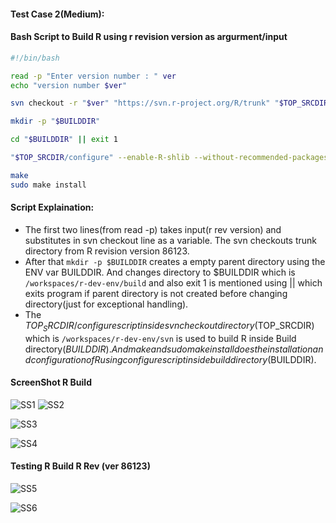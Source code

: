 #### Test Case 2(Medium):


#### Bash Script to Build R using r revision version as argurment/input

```bash
#!/bin/bash

read -p "Enter version number : " ver
echo "version number $ver"

svn checkout -r "$ver" "https://svn.r-project.org/R/trunk" "$TOP_SRCDIR"

mkdir -p "$BUILDDIR"

cd "$BUILDDIR" || exit 1

"$TOP_SRCDIR/configure" --enable-R-shlib --without-recommended-packages

make
sudo make install
```

#### Script Explaination:
- The first two lines(from read -p) takes input(r rev version) and substitutes in svn checkout line as a variable. The svn checkouts trunk directory from R revision version 86123. 
- After that `mkdir -p $BUILDDIR` creates a empty parent directory using the ENV var BUILDDIR. And changes directory to $BUILDDIR which is `/workspaces/r-dev-env/build` and also exit 1 is mentioned using || which exits program if parent directory is not created before changing directory(just for exceptional handling).
- The $TOP_SRCDIR/configure script inside svn checkout directory($TOP_SRCDIR) which is `/workspaces/r-dev-env/svn` is used to build R inside Build directory($BUILDDIR). And make and sudo make install does the installation and configuration of R using configure script inside build directory($BUILDDIR).

#### ScreenShot R Build
![SS1](https://github.com/StarTrooper08/r-dev-env-test/assets/72031540/19233200-d9ca-4d8d-9888-46f38293487d)
![SS2](https://github.com/StarTrooper08/r-dev-env-test/assets/72031540/d165cd33-9e75-4cd1-a86e-af81dae97acf)

![SS3](https://github.com/StarTrooper08/r-dev-env-test/assets/72031540/0d9aa185-7ee7-4edd-8cfd-61afa9fc4b34)

![SS4](https://github.com/StarTrooper08/r-dev-env-test/assets/72031540/30587eca-8732-4fe0-a16d-14efeccf25de)

#### Testing R Build R Rev (ver 86123)
![SS5](https://github.com/StarTrooper08/r-dev-env-test/assets/72031540/d991392c-ee66-4b01-931d-05f33604ab3c)

![SS6](https://github.com/StarTrooper08/r-dev-env-test/assets/72031540/b4c7052c-7345-491f-b937-8355f6bbf57a)

